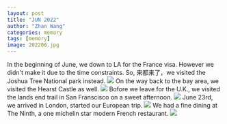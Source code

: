 ```yaml
---
layout: post
title: "JUN 2022"
author: "Zhan Wang"
categories: memory
tags: [memory]
image: 202206.jpg
---
```


<div class="article">
In the beginning of June, we down to LA for the France visa. However we didn't make it due to the time constraints. So, 来都来了，we visited the Joshua Tree National park instead.
<image src="../assets/img/202206/joshuatree.jpg"></image>
On the way back to the bay area, we visited the Hearst Castle as well.
<image src="../assets/img/202206/hearstcastle.jpg"></image>
Bofore we leave for the U.K., we visited the lands end trail in San Franscisco on a sweet afternoon.
<image src="../assets/img/202206/landsend.jpg"></image>
June 23rd, we arrived in London, started our European trip.
<image src="../assets/img/202206/stonehenge.jpg"></image>
We had a fine dining at The Ninth, a one michelin star modern French restaurant.
<image src="../assets/img/202206/theninth.jpg"></image>
</div>
